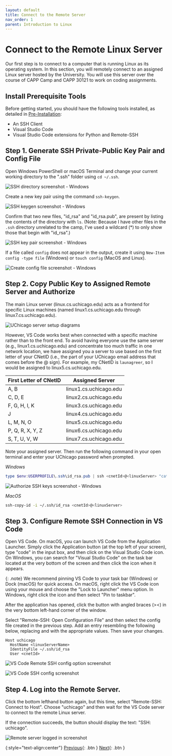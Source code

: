 ```yaml
---
layout: default
title: Connect to the Remote Server
nav_order: 1
parent: Introduction to Linux
---
```


# Connect to the Remote Linux Server

Our first step is to connect to a computer that is running Linux as its operating system. In this section, you will remotely connect to an assigned Linux server hosted by the University. You will use this server over the course of CAPP Camp and CAPP 30121 to work on coding assignments.

## Install Prerequisite Tools

Before getting started, you should have the following tools installed, as detailed in [Pre-Installation](../pre-installation/index.md):

- An SSH Client
- Visual Studio Code
- Visual Studio Code extensions for Python and Remote-SSH

## Step 1. Generate SSH Private-Public Key Pair and Config File

Open Windows PowerShell or macOS Terminal and change your current working directory to the ".ssh" folder using `cd ~/.ssh`.

![SSH directory screenshot - Windows](../assets/img/connect-remote-windows-1.png)

Create a new key pair using the command `ssh-keygen`.

![SSH keygen screenshot - Windows](../assets/img/connect-remote-windows-2.png)

Confirm that two new files, "id_rsa" and "id_rsa.pub", are present by listing the contents of the directory with `ls`. (Note: Because I have other files in the `.ssh` directory unrelated to the camp, I've used a wildcard (*)  to only show those that begin with "id_rsa".)

![SSH key pair screenshot - Windows](../assets/img/connect-remote-windows-3.png)

If a file called `config` does not appear in the output, create it using `New-Item config -type file` (Windows) or `touch config` (MacOS and Linux).

![Create config file screenshot - Windows](../assets/img/connect-remote-windows-4.png)

## Step 2. Copy Public Key to Assigned Remote Server and Authorize

The main Linux server (linux.cs.uchicago.edu) acts as a frontend for specific Linux machines (named linux1.cs.uchicago.edu through linux7.cs.uchicago.edu).

![UChicago server setup diagrams](../assets/img/connect-remote-server-setup-1.png)

However, VS Code works best when connected with a specific machine rather than to the front end. To avoid having everyone use the same server (e.g., linux1.cs.uchicago.edu) and concentrate too much traffic in one network location, we have assigned you a server to use based on the first letter of your CNetID (i.e., the part of your UChicago email address that comes before the @ sign). For example, my CNetID is `launagreer`, so I would be assigned to linux5.cs.uchicago.edu.

|First Letter of CNetID|Assigned Server|
|---|---|
|A, B|linux1.cs.uchicago.edu|
|C, D, E|linux2.cs.uchicago.edu|
|F, G, H, I, K|linux3.cs.uchicago.edu| 
|J|linux4.cs.uchicago.edu|
|L, M, N, O|linux5.cs.uchicago.edu|
|P, Q, R, X, Y, Z|linux6.cs.uchicago.edu|
|S, T, U, V, W|linux7.cs.uchicago.edu|

Note your assigned server. Then run the following command in your open terminal and enter your UChicago password when prompted.

_Windows_

```powershell
type $env:USERPROFILE\.ssh\id_rsa.pub | ssh <cnetId>@<linuxServer> "cat >> .ssh/authorized_keys”
```

![Authorize SSH keys screenshot - Windows](../assets/img/connect-remote-windows-5.png)

_MacOS_

```bash
ssh-copy-id -i ~/.ssh/id_rsa <cnetId>@<linuxServer>
```

## Step 3. Configure Remote SSH Connection in VS Code

Open VS Code. On macOS, you can launch VS Code from the Application Launcher. Simply click the Application button (at the top left of your screen), type "code" in the input box, and then click on the Visual Studio Code icon. On Windows, you can search for "Visual Studio Code" on the task bar located at the very bottom of the screen and then click the icon when it appears.

{: .note}
We recommend pinning VS Code to your task bar (Windows) or Dock (macOS) for quick access. On macOS, right click the VS Code icon using your mouse and choose the "Lock to Launcher" menu option.  In Windows, right click the icon and then select "Pin to taskbar".

After the application has opened, click the button with angled braces (><) in the very bottom left-hand corner of the window.

Select "Remote-SSH: Open Configuration File" and then select the config file created in the previous step.  Add an entry resembling the following below, replacing <linuxServer> and <cnetId> with the appropriate values. Then save your changes.

```
Host uchicago
  HostName <linuxServerName>
  IdentityFile ~/.ssh/id_rsa
  User <cnetId>
```

![VS Code Remote SSH config option screenshot](../assets/img/connect-remote-vs-code-1.png)

![VS Code SSH config screenshot ](../assets/img/connect-remote-vs-code-2.png)

## Step 4. Log into the Remote Server.

Click the bottom lefthand button again, but this time, select "Remote-SSH: Connect to Host". Choose "uchicago" and then wait for the VS Code server to connect to the remote Linux server.

If the connection succeeds, the button should display the text: "SSH: uchicago".

![Remote server logged in screenshot](../assets/img/connect-remote-vs-code-3.png)

{:style="text-align:center"}
[Previous](./index.html){: .btn } [Next](./2-vs-code-layout.html){: .btn }
